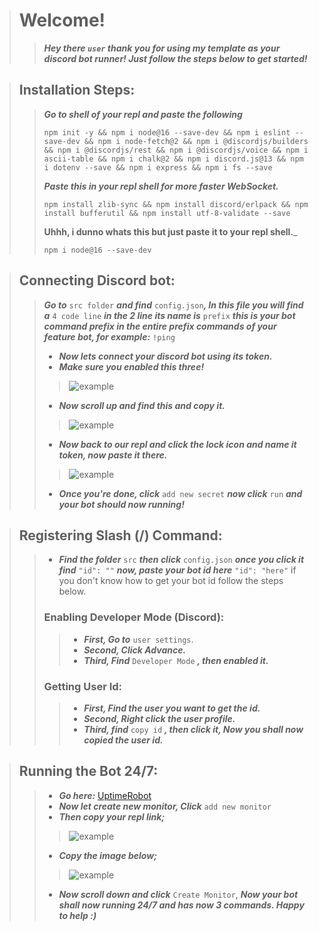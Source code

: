 > # **Welcome!**
>> ___Hey there <code>user</code> thank you for using my template as your discord bot runner! Just follow the steps below to get started!___

> ## **Installation Steps:**
>> ___Go to shell of your repl and paste the following___
>> ```sh-session
>> npm init -y && npm i node@16 --save-dev && npm i eslint --save-dev && npm i node-fetch@2 && npm i @discordjs/builders && npm i @discordjs/rest && npm i @discordjs/voice && npm i ascii-table && npm i chalk@2 && npm i discord.js@13 && npm i dotenv --save && npm i express && npm i fs --save
>> ```
>> ___Paste this in your repl shell for more faster WebSocket.___
>> ```sh-session
>> npm install zlib-sync && npm install discord/erlpack && npm install bufferutil && npm install utf-8-validate --save
>> ```
>> __Uhhh, i dunno whats this but just paste it to your repl shell.___
>> ```sh-session
>> npm i node@16 --save-dev
>> ```

> ## **Connecting Discord bot:**
>> ___Go to___ ```src folder``` ___and find___ ```config.json```___, In this file you will find a___ ```4 code line``` ___in the 2 line its name is___ ```prefix``` ___this is your bot command prefix in the entire prefix commands of your feature bot, for example:___ ```!ping```<br>
>> * ___Now lets connect your discord bot using its token.___<br>
>> * ___Make sure you enabled this three!___ <br>
>>> <img src="https://media.discordapp.net/attachments/933182880748797962/947440239583039518/DiscordBot-Connect.png?width=1440&height=635" alt="example"><br>
>> * ___Now scroll up and find this and copy it.___ <br>
>>> <img src="https://cdn.discordapp.com/attachments/933182880748797962/947442932271693894/DiscordBot-TokenCopy.png" alt="example"><br>
>> * ___Now back to our repl and click the lock icon and name it token, now paste it there.___ <br>
>>> <img src="https://cdn.discordapp.com/attachments/933182880748797962/947444840721940520/DiscordBot-TokenPaste.png" alt="example"><br>
>> * ___Once you're done, click___ ```add new secret``` ___now click___ ```run``` ___and your bot should now running!___

> ## **Registering Slash (/) Command:**
>> * ___Find the folder___ ```src``` ___then click___ ```config.json``` ___once you click it find___ ```"id": ""``` ___now, paste your bot id here___ ```"id": "here"``` if you don't know how to get your bot id follow the steps below.
>> ### **Enabling Developer Mode (Discord):**
>>> * ___First, Go to___ ```user settings```.
>>> * ___Second, Click Advance.___
>>> * ___Third, Find___ ```Developer Mode``` ___, then enabled it.___
>> ### **Getting User Id:**
>>> * ___First, Find the user you want to get the id.___
>>> * ___Second, Right click the user profile.___
>>> * ___Third, find___ ```copy id``` ___, then click it, Now you shall now copied the user id.___

> ## **Running the Bot 24/7:**
>> * ___Go here:___ <a href="https://uptimerobot.com">UptimeRobot</a><br>
>> * ___Now let create new monitor, Click___ ```add new monitor```<br>
>> * ___Then copy your repl link;___<br>
>>> <img src="https://cdn.discordapp.com/attachments/933182880748797962/948090627411820604/DiscordBot-KeepAive.png" alt="example"><br>
>> * ___Copy the image below;___<br>
>>> <img src="https://cdn.discordapp.com/attachments/933182880748797962/948092607786008626/DiscordBot-KeepAlive2.png" alt="example"><br>
>> * ___Now scroll down and click___ ```Create Monitor```, ___Now your bot shall now running 24/7 and has now 3 commands. Happy to help :)___<br>
